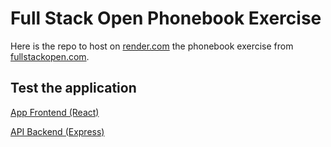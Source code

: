 # Full Stack Open Phonebook Exercise

Here is the repo to host on [render.com](https://render.com) the phonebook exercise 
from [fullstackopen.com](https://fullstackopen.com).

## Test the application

[App Frontend (React)](https://fso-phonebook-an72.onrender.com)

[API Backend (Express)](https://fso-phonebook-an72.onrender.com/api/persons)